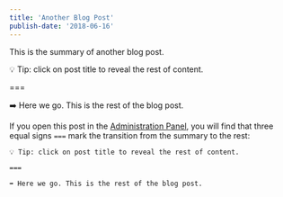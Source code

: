 ```yaml
---
title: 'Another Blog Post'
publish-date: '2018-06-16'
---
```

This is the summary of another blog post.

💡 Tip: click on post title to reveal the rest of content.

===

➡️ Here we go. This is the rest of the blog post.

If you open this post in the [Administration Panel](/admin), you will find that three equal signs `===` mark the transition from the summary to the rest:

```
💡 Tip: click on post title to reveal the rest of content.

===

➡️ Here we go. This is the rest of the blog post.
```